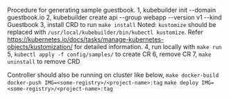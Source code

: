 Procedure for generating sample guestbook.
1, kubebuilder init --domain guestbook.io
2, kubebuilder create api --group webapp --version v1 --kind Guestbook
3, install CRD to run `make install`
   Noted: `kustomize` should be replaced with `/usr/local/kubebuilder/bin/kubectl kustomize`.
          Refer https://kubernetes.io/docs/tasks/manage-kubernetes-objects/kustomization/ for detailed information.
4, run locally with `make run`
5, `kubectl apply -f config/samples/` to create CR
6, remove CR
7, `make uninstall` to remove CRD 

Controller should also be running on cluster like below,
`make docker-build docker-push IMG=<some-registry>/<project-name>:tag`
`make deploy IMG=<some-registry>/<project-name>:tag`
